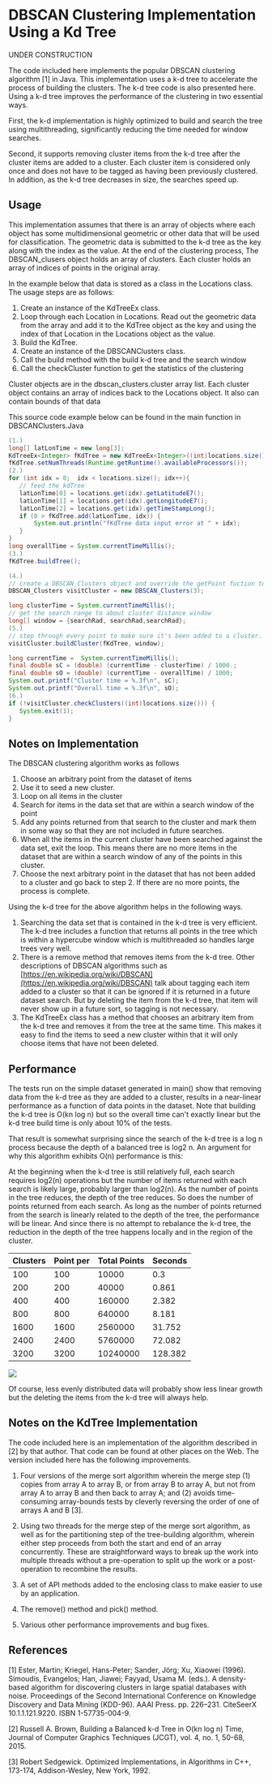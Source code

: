 # DBSCAN Clustering Implementation Using a Kd Tree

UNDER CONSTRUCTION

The code included here implements the popular DBSCAN clustering algorithm [1] in Java.  This implementation uses a k-d tree to accelerate the process of building the clusters.  The k-d tree code is also presented here.  Using a k-d tree improves the performance of the clustering in two essential ways.

First, the k-d implementation is highly optimized to build and search the tree using multithreading, significantly reducing the time needed for window searches.

Second, it supports removing cluster items from the k-d tree after the cluster items are added to a cluster.  Each cluster item is considered only once and does not have to be tagged as having been previously clustered.  In addition, as the k-d tree decreases in size, the searches speed up.

## Usage

This implementation assumes that there is an array of objects where each object has some multidimensional geometric or other data that will be used for classification.  The geometric data is submitted to the k-d tree as the key along with the index as the value.  At the end of the clustering process, The DBSCAN\_clusers object holds an array of clusters.   Each cluster holds an array of indices of points in the original array.

In the example below that data is stored as a class in the Locations class.  The usage steps are as follows:

1. Create an instance of the KdTreeEx class.
2. Loop through each Location in Locations.  Read out the geometric data from the array and add it to the KdTree object as the key and using the index of that Location in the Locations object as the value.
3. Build the KdTree.
4. Create an instance of the DBSCANClusters class.
5. Call the build method with the build k-d tree and the search window
6. Call the checkCluster function to get the statistics of the clustering

Cluster objects are in the dbscan\_clusters.cluster array list. Each cluster object contains an array of indices back to the Locations object. It also can contain bounds of that data

This source code example below can be found in the main function in DBSCANClusters.Java

```java
(1.)
long[] latLonTime = new long[3];
KdTreeEx<Integer> fKdTree = new KdTreeEx<Integer>((int)locations.size(), 3);
fKdTree.setNumThreads(Runtime.getRuntime().availableProcessors());
(2.)
for (int idx = 0;  idx < locations.size(); idx++){
   // feed the kdTree
   latLonTime[0] = locations.get(idx).getLatitudeE7();
   latLonTime[1] = locations.get(idx).getLongitudeE7();
   latLonTime[2] = locations.get(idx).getTimeStampLong();
   if (0 > fKdTree.add(latLonTime, idx)) {
       System.out.println("fKdTree data input error at " + idx);
   }
}
long overallTime = System.currentTimeMillis();
(3.)
fKdTree.buildTree();

(4.)
// create a DBSCAN_Clusters object and override the getPoint fuction to get access to the location data.
DBSCAN_Clusters visitCluster = new DBSCAN_Clusters(3);

long clusterTime = System.currentTimeMillis();
// get the search range to about cluster distance window
long[] window = {searchRad, searchRad,searchRad};
(5.)
// step through every point to make sure it's been added to a cluster.
visitCluster.buildCluster(fKdTree, window);

long currentTime =  System.currentTimeMillis();
final double sC = (double) (currentTime - clusterTime) / 1000.;
final double sO = (double) (currentTime - overallTime) / 1000;
System.out.printf("Cluster time = %.3f\n", sC);
System.out.printf("Overall time = %.3f\n", sO);
(6.)
if (!visitCluster.checkClusters((int)locations.size())) {
   System.exit(1);
}


```
## Notes on Implementation

The DBSCAN clustering algorithm  works as follows

1. Choose an arbitrary point from the dataset of items
2. Use it to seed a new cluster.
3. Loop on all items in the cluster
  1. Search for items in the data set that are within a search window of the point
  2. Add any points returned from that search to the cluster and mark them in some way so that they are not included in future searches.
  3. When all the items in the current cluster have been searched against the data set, exit the loop.  This means there are no more items in the dataset that are within a search window of any of the points in this cluster.
4. Choose the next arbitrary point in the dataset that has not been added to a cluster and go back to step 2.  If there are no more points, the process is complete.

Using the k-d tree for the above algorithm helps in the following ways.

1. Searching the data set that is contained in the k-d tree is very efficient.  The k-d tree includes a function that returns all points in the tree which is within a hypercube window which is multithreaded so handles large trees very well.
2. There is a remove method that removes items from the k-d tree.  Other descriptions of DBSCAN algorithms such as [https://en.wikipedia.org/wiki/DBSCAN](https://en.wikipedia.org/wiki/DBSCAN) talk about tagging each item added to a cluster so that it can be ignored if it is returned in a future dataset search.  But by deleting the item from the k-d tree, that item will never show up in a future sort, so tagging is not necessary.
3. The KdTreeEx class has a method that chooses an arbitrary item from the k-d tree and removes it from the tree at the same time.  This makes it easy to find the items to seed a new cluster within that it will only choose items that have not been deleted.

## Performance

The tests run on the simple dataset generated in main() show that removing data from the k-d tree as they are added to a cluster, results in a near-linear performance as a function of data points in the dataset.  Note that building the k-d tree is O(kn log n) but so the overall time can&#39;t exactly linear but the k-d tree build time is only about 10% of the tests.

That result is somewhat surprising since the search of the k-d tree is a log n process because the depth of a balanced tree is log2 n.  An argument for why this algorithm exhibits O(n) performance is this:

At the beginning when the k-d tree is still relatively full, each search requires log2(n) operations but the number of items returned with each search is likely large, probably larger than log2(n).  As the number of points in the tree reduces, the depth of the tree reduces.  So does the number of points returned from each search.  As long as the number of points returned from the search is linearly related to the depth of the tree, the performance will be linear.  And since there is no attempt to rebalance the k-d tree, the reduction in the depth of the tree happens locally and in the region of the cluster.

| Clusters | Point per | Total Points | Seconds |
| --- | --- | --- | --- |
| 100 | 100 | 10000 | 0.3 |
| 200 | 200 | 40000 | 0.861 |
| 400 | 400 | 160000 | 2.382 |
| 800 | 800 | 640000 | 8.181 |
| 1600 | 1600 | 2560000 | 31.752 |
| 2400 | 2400 | 5760000 | 72.082 |
| 3200 | 3200 | 10240000 | 128.382 |
<img src="./DBSCANchart.svg">

Of course, less evenly distributed data will probably show less linear growth but the deleting the items from the k-d tree will always help.

## Notes on the KdTree Implementation

The code included here is an implementation of the algorithm described in [2] by that author.  That code can be found at other places on the Web.  The version included here has the following improvements.

1. Four versions of the merge sort algorithm wherein the merge step (1) copies from array A to array B, or from array B to array A, but not from array A to array B and then back to array A; and (2) avoids time-consuming array-bounds tests by cleverly reversing the order of one of arrays A and B [3].

1. Using two threads for the merge step of the merge sort algorithm, as well as for the partitioning step of the tree-building algorithm, wherein either step proceeds from both the start and end of an array concurrently.  These are straightforward ways to break up the work into multiple threads without a pre-operation to split up the work or a post-operation to recombine the results.

1. A set of API methods added to the enclosing class to make easier to use by an application.

1. The remove() method and pick() method.

1. Various other performance improvements and bug fixes.

## References

[1] Ester, Martin; Kriegel, Hans-Peter; Sander, Jörg; Xu, Xiaowei (1996). Simoudis, Evangelos; Han, Jiawei; Fayyad, Usama M. (eds.). A density-based algorithm for discovering clusters in large spatial databases with noise. Proceedings of the Second International Conference on Knowledge Discovery and Data Mining (KDD-96). AAAI Press. pp. 226–231. CiteSeerX 10.1.1.121.9220. ISBN 1-57735-004-9.

[2] Russell A. Brown, Building a Balanced k-d Tree in O(kn log n) Time, Journal of Computer Graphics Techniques (JCGT), vol. 4, no. 1, 50-68, 2015.

[3] Robert Sedgewick. Optimized Implementations, in Algorithms in C++, 173-174, Addison-Wesley, New York, 1992.
